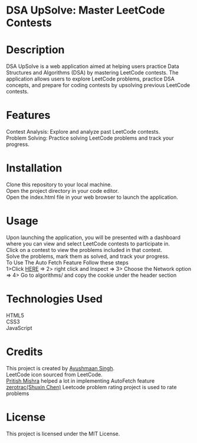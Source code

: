 <h1>DSA UpSolve: Master LeetCode Contests</h1>

<h1>Description</h1>
DSA UpSolve is a web application aimed at helping users practice Data Structures and Algorithms (DSA) by mastering LeetCode contests. The application allows users to explore LeetCode problems, practice DSA concepts, and prepare for coding contests by upsolving previous LeetCode contests.

<h1>Features</h1>
Contest Analysis: Explore and analyze past LeetCode contests.<br>
Problem Solving: Practice solving LeetCode problems and track your progress.<br>

<h1>Installation</h1>
Clone this repository to your local machine.<br>
Open the project directory in your code editor.<br>
Open the index.html file in your web browser to launch the application.<br>
<h1>Usage</h1>
Upon launching the application, you will be presented with a dashboard where you can view and select LeetCode contests to participate in.<br>
Click on a contest to view the problems included in that contest.<br>
Solve the problems, mark them as solved, and track your progress.<br>
To Use The Auto Fetch Feature Follow these steps<br>
1>Click <a href ="https://leetcode.com/api/problems/algorithms/">HERE</a> => 2> right click and Inspect => 3> Choose the Network option => 4> Go to algorithms/ and copy the cookie under the header section
<h1>Technologies Used</h1>
HTML5<br>
CSS3<br>
JavaScript<br>
<h1>Credits</h1>
This project is created by <a href="https://github.com/Ayushmaan06/">Ayushmaan Singh</a>.<br>
LeetCode icon sourced from LeetCode.<br>
<a href="https://github.com/PritishMishraa">Pritish Mishra</a> helped a lot in implementing AutoFetch feature <br>
<a href="https://github.com/zerotrac">zerotrac(Shuxin Chen)</a> Leetcode problem rating project is used to rate problems<br>

<h1>License</h1>
This project is licensed under the MIT License.
